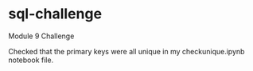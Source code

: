 # sql-challenge
Module 9 Challenge

Checked that the primary keys were all unique in my checkunique.ipynb notebook file.
